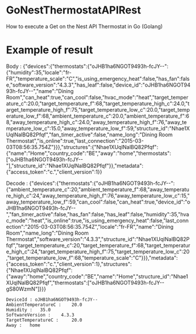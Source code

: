 # GoNestThermostatAPIRest
How to execute a Get on the Nest API Thermostat in Go (Golang)

# Example of result

 Body : 
 {"devices":{"thermostats":{"oJHB1ha6NGOT9493h-fcJY--":{"humidity":35,"locale":"fr-FR","temperature_scale":"C","is_using_emergency_heat":false,"has_fan":false,"software_version":"4.3.3","has_leaf":false,"device_id":"oJHB1ha6NGOT9493h-fcJY--","name":"Dining Room","can_heat":true,"can_cool":false,"hvac_mode":"heat","target_temperature_c":20.0,"target_temperature_f":68,"target_temperature_high_c":24.0,"target_temperature_high_f":75,"target_temperature_low_c":20.0,"target_temperature_low_f":68,"ambient_temperature_c":20.0,"ambient_temperature_f":68,"away_temperature_high_c":24.0,"away_temperature_high_f":76,"away_temperature_low_c":15.0,"away_temperature_low_f":59,"structure_id":"Nhae1XUqlNalBQ82Pfqf","fan_timer_active":false,"name_long":"Dining Room Thermostat","is_online":true,"last_connection":"2015-03-03T08:56:35.754Z"}}},"structures":{"Nhae1XUqlNalBQ82Pfqf":{"name":"Home","country_code":"BE","away":"home","thermostats":["oJHB1ha6NGOT9493h-fcJY--"],"structure_id":"Nhae1XUqlNalBQ82Pfqf"}},"metadata":{"access_token":"c.","client_version":1}} 
 
 Decode : 
 {"devices":{"thermostats":{"oJHB1ha6NGOT9493h-fcJY--":{"ambient_temperature_c":20,"ambient_temperature_f":68,"away_temperature_high_c":24,"away_temperature_high_f":76,"away_temperature_low_c":15,"away_temperature_low_f":59,"can_cool":false,"can_heat":true,"device_id":"oJHB1ha6NGOT9493h-fcJY--","fan_timer_active":false,"has_fan":false,"has_leaf":false,"humidity":35,"hvac_mode":"heat","is_online":true,"is_using_emergency_heat":false,"last_connection":"2015-03-03T08:56:35.754Z","locale":"fr-FR","name":"Dining Room","name_long":"Dining Room Thermostat","software_version":"4.3.3","structure_id":"Nhae1XUqlNalBQ82Pfqf","target_temperature_c":20,"target_temperature_f":68,"target_temperature_high_c":24,"target_temperature_high_f":75,"target_temperature_low_c":20,"target_temperature_low_f":68,"temperature_scale":"C"}}},"metadata":{"access_token":"c.","client_version":1},"structures":{"Nhae1XUqlNalBQ82Pfqf":{"away":"home","country_code":"BE","name":"Home","structure_id":"Nhae1XUqlNalBQ82Pfqf","thermostats":["oJHB1ha6NGOT9493h-fcJY--gS80WzmN"]}}} 
 
    DeviceId : oJHB1ha6NGOT9493h-fcJY--
    AmbientTemperatureC : 	 20.0
    Humidity : 	 35.0
    SoftwareVersion : 	 4.3.3
    TargetTemperatureC : 	 20.0
    Away : 	 home
